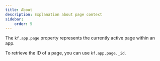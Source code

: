 ```yaml
---
title: About
description: Explanation about page context
sidebar:
    order: 5
---
```


The `kf.app.page` property represents the currently active page within an app.

To retrieve the ID of a page, you can use `kf.app.page._id`.
